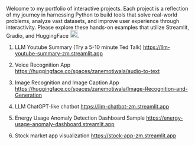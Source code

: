 Welcome to my portfolio of interactive projects. Each project is a reflection of my journey in harnessing Python to build tools that solve real-world problems, analyze vast datasets, and improve user experience through interactivity. Please explore these hands-on examples that utilize Streamlit, Gradio, and HuggingFace <img src="https://github.com/hzmotiwala/Project-Demos/assets/7186464/cbace9cd-5b90-4283-b336-5f7c2d749090" alt="drawing" width="20"/>.

1) LLM Youtube Summary (Try a 5-10 minute Ted Talk)
https://llm-youtube-summary-zm.streamlit.app

2) Voice Recognition App
https://huggingface.co/spaces/zanemotiwala/audio-to-text

3) Image Recognition and Image Caption App
https://huggingface.co/spaces/zanemotiwala/Image-Recognition-and-Generation

4) LLM ChatGPT-like chatbot
https://llm-chatbot-zm.streamlit.app

5) Energy Usage Anomaly Detection Dashboard Sample
https://energy-usage-anomaly-dashboard.streamlit.app

6) Stock market app visualization
https://stock-app-zm.streamlit.app


